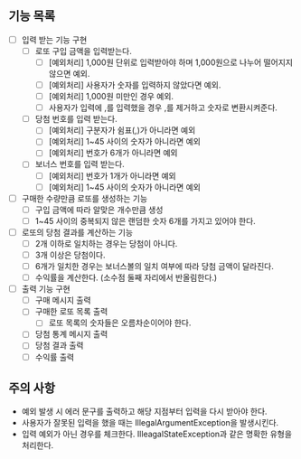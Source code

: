 ## 기능 목록

- [ ] 입력 받는 기능 구현
  - [ ] 로또 구입 금액을 입력받는다.
    - [ ] [예외처리] 1,000원 단위로 입력받아야 하며 1,000원으로 나누어 떨어지지 않으면 예외.
    - [ ] [예외처리] 사용자가 숫자를 입력하지 않았다면 예외.
    - [ ] [예외처리] 1,000원 미만인 경우 예외.
    - [ ] 사용자가 입력에 ,를 입력했을 경우 ,를 제거하고 숫자로 변환시켜준다.
  - [ ] 당첨 번호를 입력 받는다.
    - [ ] [예외처리] 구분자가 쉼표(,)가 아니라면 예외
    - [ ] [예외처리] 1~45 사이의 숫자가 아니라면 예외
    - [ ] [예외처리] 번호가 6개가 아니라면 예외
  - [ ] 보너스 번호를 입력 받는다.
    - [ ] [예외처리] 번호가 1개가 아니라면 예외
    - [ ] [예외처리] 1~45 사이의 숫자가 아니라면 예외
- [ ] 구매한 수량만큼 로또를 생성하는 기능
  - [ ] 구입 금액에 따라 알맞은 개수만큼 생성
  - [ ] 1~45 사이의 중복되지 않은 랜덤한 숫자 6개를 가지고 있어야 한다.
- [ ] 로또의 당첨 결과를 계산하는 기능
  - [ ] 2개 이하로 일치하는 경우는 당첨이 아니다.
  - [ ] 3개 이상은 당첨이다.
  - [ ] 6개가 일치한 경우는 보너스볼의 일치 여부에 따라 당첨 금액이 달라진다.
  - [ ] 수익률을 계산한다. (소수점 둘째 자리에서 반올림한다.)
- [ ] 출력 기능 구현
  - [ ] 구매 메시지 출력
  - [ ] 구매한 로또 목록 출력
    - [ ] 로또 목록의 숫자들은 오름차순이어야 한다.
  - [ ] 당첨 통계 메시지 출력
  - [ ] 당첨 결과 출력
  - [ ] 수익률 출력

## 주의 사항

- 예외 발생 시 에러 문구를 출력하고 해당 지점부터 입력을 다시 받아야 한다.
- 사용자가 잘못된 입력을 했을 때는 IllegalArgumentException을 발생시킨다.
- 입력 예외가 아닌 경우를 체크한다. IlleagalStateException과 같은 명확한 유형을 처리한다.